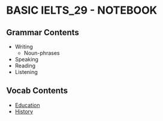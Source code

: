 # BASIC IELTS_29 - NOTEBOOK
## Grammar Contents
- Writing
  - Noun-phrases
- Speaking
- Reading
- Listening
## Vocab Contents
- [Education](https://github.com/S-ROLL/notebook.language/blob/main/BASIC%20IELTS_29/Vocab/Education.md)
- [History](https://github.com/S-ROLL/notebook.language/blob/main/BASIC%20IELTS_29/Vocab/History.md)